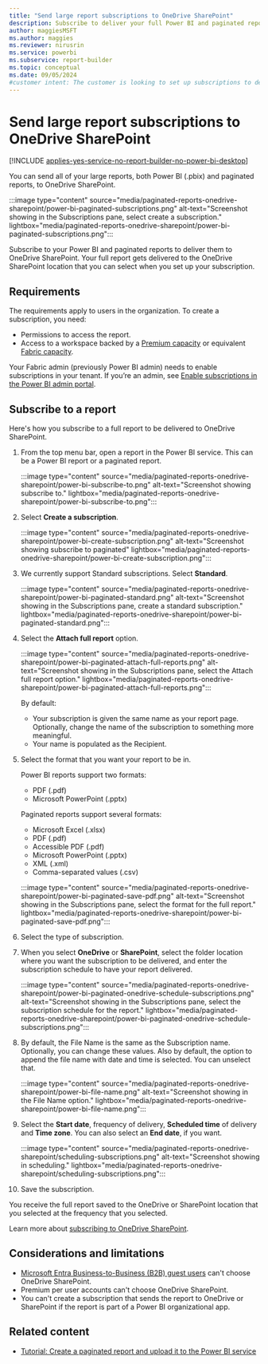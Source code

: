 ```yaml
---
title: "Send large report subscriptions to OneDrive SharePoint"
description: Subscribe to deliver your full Power BI and paginated reports to the OneDrive SharePoint location when you set up your subscription.
author: maggiesMSFT
ms.author: maggies
ms.reviewer: nirusrin
ms.service: powerbi
ms.subservice: report-builder
ms.topic: conceptual
ms.date: 09/05/2024
#customer intent: The customer is looking to set up subscriptions to deliver large Power BI and paginated reports to OneDrive SharePoint.
---
```


# Send large report subscriptions to OneDrive SharePoint

[!INCLUDE [applies-yes-service-no-report-builder-no-power-bi-desktop](../includes/applies-yes-service-no-report-builder-no-desktop.md)]

You can send all of your large reports, both Power BI (.pbix) and paginated reports, to OneDrive SharePoint.

:::image type="content" source="media/paginated-reports-onedrive-sharepoint/power-bi-paginated-subscriptions.png" alt-text="Screenshot showing in the Subscriptions pane, select create a subscription." lightbox="media/paginated-reports-onedrive-sharepoint/power-bi-paginated-subscriptions.png":::

Subscribe to your Power BI and paginated reports to deliver them to OneDrive SharePoint. Your full report gets delivered to the OneDrive SharePoint location that you can select when you set up your subscription.

## Requirements

The requirements apply to users in the organization. To create a subscription, you need:

- Permissions to access the report.
- Access to a workspace backed by a [Premium capacity](../enterprise/service-premium-what-is.md) or equivalent [Fabric capacity](/fabric/enterprise/licenses#microsoft-fabric-license-types). 

Your Fabric admin (previously Power BI admin) needs to enable subscriptions in your tenant. If you’re an admin, see [Enable subscriptions in the Power BI admin portal](/fabric/admin/service-admin-portal-export-sharing#users-can-set-up-email-subscriptions). 

## Subscribe to a report

Here's how you subscribe to a full report to be delivered to OneDrive SharePoint.

1. From the top menu bar, open a report in the Power BI service. This can be a Power BI report or a paginated report. 

    :::image type="content" source="media/paginated-reports-onedrive-sharepoint/power-bi-subscribe-to.png" alt-text="Screenshot showing subscribe to." lightbox="media/paginated-reports-onedrive-sharepoint/power-bi-subscribe-to.png":::

1. Select **Create a subscription**. 

    :::image type="content" source="media/paginated-reports-onedrive-sharepoint/power-bi-create-subscription.png" alt-text="Screenshot showing subscribe to paginated" lightbox="media/paginated-reports-onedrive-sharepoint/power-bi-create-subscription.png":::

1. We currently support Standard subscriptions. Select **Standard**.  

    :::image type="content" source="media/paginated-reports-onedrive-sharepoint/power-bi-paginated-standard.png" alt-text="Screenshot showing in the Subscriptions pane, create a standard subscription." lightbox="media/paginated-reports-onedrive-sharepoint/power-bi-paginated-standard.png":::

1. Select the **Attach full report** option.

    :::image type="content" source="media/paginated-reports-onedrive-sharepoint/power-bi-paginated-attach-full-reports.png" alt-text="Screenshot showing in the Subscriptions pane, select the Attach full report option." lightbox="media/paginated-reports-onedrive-sharepoint/power-bi-paginated-attach-full-reports.png":::

    By default:  

    - Your subscription is given the same name as your report page.  Optionally, change the name of the subscription to something more meaningful.
    - Your name is populated as the Recipient.  

1. Select the format that you want your report to be in. 

    Power BI reports support two formats:

    - PDF (.pdf)
    - Microsoft PowerPoint (.pptx)

    Paginated reports support several formats:

    - Microsoft Excel (.xlsx)
    - PDF (.pdf)
    - Accessible PDF (.pdf)
    - Microsoft PowerPoint (.pptx)
    - XML (.xml)
    - Comma-separated values (.csv)

    :::image type="content" source="media/paginated-reports-onedrive-sharepoint/power-bi-paginated-save-pdf.png" alt-text="Screenshot showing in the Subscriptions pane, select the format for the full report." lightbox="media/paginated-reports-onedrive-sharepoint/power-bi-paginated-save-pdf.png"::: 

1. Select the type of subscription. 

1. When you select **OneDrive** or **SharePoint**, select the folder location where you want the subscription to be delivered, and enter the subscription schedule to have your report delivered.

    :::image type="content" source="media/paginated-reports-onedrive-sharepoint/power-bi-paginated-onedrive-schedule-subscriptions.png" alt-text="Screenshot showing in the Subscriptions pane, select the subscription schedule for the report." lightbox="media/paginated-reports-onedrive-sharepoint/power-bi-paginated-onedrive-schedule-subscriptions.png":::

1. By default, the File Name is the same as the Subscription name. Optionally, you can change these values. Also by default, the option to append the file name with date and time is selected. You can unselect that. 

    :::image type="content" source="media/paginated-reports-onedrive-sharepoint/power-bi-file-name.png" alt-text="Screenshot showing in the File Name option." lightbox="media/paginated-reports-onedrive-sharepoint/power-bi-file-name.png":::

1. Select the **Start date**, frequency of delivery, **Scheduled time** of delivery and **Time zone**. You can also select an **End date**, if you want. 

    :::image type="content" source="media/paginated-reports-onedrive-sharepoint/scheduling-subscriptions.png" alt-text="Screenshot showing in scheduling." lightbox="media/paginated-reports-onedrive-sharepoint/scheduling-subscriptions.png":::

1. Save the subscription. 

You receive the full report saved to the OneDrive or SharePoint location that you selected at the frequency that you selected. 

Learn more about [subscribing to OneDrive SharePoint](/sharepoint/onedrive-overview).

## Considerations and limitations 

- [Microsoft Entra Business-to-Business (B2B) guest users](../enterprise/service-admin-azure-ad-b2b.md) can't choose OneDrive SharePoint. 
- Premium per user accounts can't choose OneDrive SharePoint.
- You can't create a subscription that sends the report to OneDrive or SharePoint if the report is part of a Power BI organizational app.

## Related content

- [Tutorial: Create a paginated report and upload it to the Power BI service](paginated-reports-onedrive-sharepoint.md)
